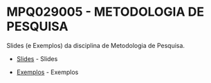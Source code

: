 # MPQ029005 - METODOLOGIA DE PESQUISA

Slides (e Exemplos) da disciplina de Metodologia de Pesquisa.

* [Slides](slides) - Slides
  
* [Exemplos](exemplos) - Exemplos
